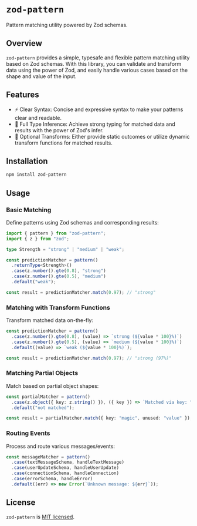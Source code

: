 # `zod-pattern`

Pattern matching utility powered by Zod schemas.

## Overview

`zod-pattern` provides a simple, typesafe and flexible pattern matching utility based on Zod schemas. With this library, you can validate and transform data using the power of Zod, and easily handle various cases based on the shape and value of the input.

## Features

- ⚡ Clear Syntax: Concise and expressive syntax to make your patterns clear and readable.
- 🌟 Full Type Inference: Achieve strong typing for matched data and results with the power of Zod's infer.
- 🚀 Optional Transforms: Either provide static outcomes or utilize dynamic transform functions for matched results.

## Installation

```bash
npm install zod-pattern
```

## Usage

### Basic Matching

Define patterns using Zod schemas and corresponding results:

```typescript
import { pattern } from "zod-pattern";
import { z } from "zod";

type Strength = "strong" | "medium" | "weak";

const predictionMatcher = pattern()
  .returnType<Strength>()
  .case(z.number().gte(0.8), "strong")
  .case(z.number().gte(0.5), "medium")
  .default("weak");

const result = predictionMatcher.match(0.97); // "strong"
```

### Matching with Transform Functions

Transform matched data on-the-fly:

```typescript
const predictionMatcher = pattern()
  .case(z.number().gte(0.8), (value) => `strong (${value * 100}%)`)
  .case(z.number().gte(0.5), (value) => `medium (${value * 100}%)`)
  .default((value) => `weak (${value * 100}%)`);

const result = predictionMatcher.match(0.97); // "strong (97%)"
```

### Matching Partial Objects

Match based on partial object shapes:

```typescript
const partialMatcher = pattern()
  .case(z.object({ key: z.string() }), ({ key }) => `Matched via key: "${key}"`)
  .default("not matched");

const result = partialMatcher.match({ key: "magic", unused: "value" }); // `Matched via key: "magic"`
```

### Routing Events

Process and route various messages/events:

```typescript
const messageMatcher = pattern()
  .case(textMessageSchema, handleTextMessage)
  .case(userUpdateSchema, handleUserUpdate)
  .case(connectionSchema, handleConnection)
  .case(errorSchema, handleError)
  .default((err) => new Error(`Unknown message: ${err}`));
```

## License

`zod-pattern` is [MIT licensed](./LICENSE).
